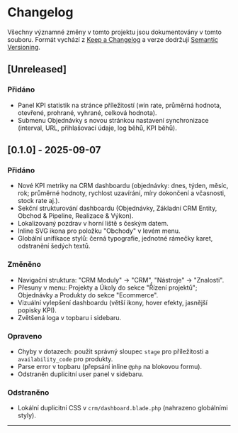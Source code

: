 # Changelog

Všechny významné změny v tomto projektu jsou dokumentovány v tomto souboru.
Formát vychází z [Keep a Changelog](https://keepachangelog.com/) a verze dodržují [Semantic Versioning](https://semver.org/lang/cz/).

## [Unreleased]
### Přidáno
- Panel KPI statistik na stránce příležitostí (win rate, průměrná hodnota, otevřené, prohrané, vyhrané, celková hodnota).
- Submenu Objednávky s novou stránkou nastavení synchronizace (interval, URL, přihlašovací údaje, log běhů, KPI běhů).

## [0.1.0] - 2025-09-07
### Přidáno
- Nové KPI metriky na CRM dashboardu (objednávky: dnes, týden, měsíc, rok; průměrné hodnoty, rychlost uzavírání, míry dokončení a včasnosti, stock rate aj.).
- Sekční strukturování dashboardu (Objednávky, Základní CRM Entity, Obchod & Pipeline, Realizace & Výkon).
- Lokalizovaný pozdrav v horní liště s českým datem.
- Inline SVG ikona pro položku "Obchody" v levém menu.
- Globální unifikace stylů: černá typografie, jednotné rámečky karet, odstranění šedých textů.

### Změněno
- Navigační struktura: "CRM Moduly" → "CRM", "Nástroje" → "Znalosti".
- Přesuny v menu: Projekty a Úkoly do sekce "Řízení projektů"; Objednávky a Produkty do sekce "Ecommerce".
- Vizuální vylepšení dashboardu (větší ikony, hover efekty, jasnější popisky KPI).
- Zvětšená loga v topbaru i sidebaru.

### Opraveno
- Chyby v dotazech: použit správný sloupec `stage` pro příležitosti a `availability_code` pro produkty.
- Parse error v topbaru (přepsání inline `@php` na blokovou formu).
- Odstraněn duplicitní user panel v sidebaru.

### Odstraněno
- Lokální duplicitní CSS v `crm/dashboard.blade.php` (nahrazeno globálními styly).

---
